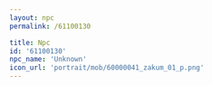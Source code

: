 ```yaml
---
layout: npc
permalink: /61100130

title: Npc
id: '61100130'
npc_name: 'Unknown'
icon_url: 'portrait/mob/60000041_zakum_01_p.png'
---
```

